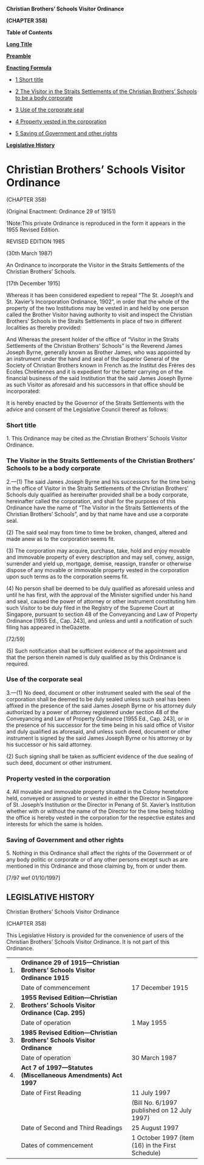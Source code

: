 **Christian Brothers’ Schools Visitor Ordinance**

**(CHAPTER 358)**

**Table of Contents**

[**Long Title**](#Christian-Brothers’-Schools-Visitor-Ordinance)

[**Preamble**](#Preamble)

[**Enacting Formula**](#Enacting-Formula)

- [1 Short title](#Short-title)

- [2 The Visitor in the Straits Settlements of the Christian Brothers’ Schools to be a body corporate](#The-Visitor-in-the-Straits-Settlements-of-the-Christian-Brothers’-Schools-to-be-a-body-corporate)

- [3 Use of the corporate seal](#Use-of-the-corporate-seal)

- [4 Property vested in the corporation](#Property-vested-in-the-corporation)

- [5 Saving of Government and other rights](#Saving-of-Government-and-other-rights)

[**Legislative History**](#Legislative-History)

# Christian Brothers’ Schools Visitor Ordinance

(CHAPTER 358)

(Original Enactment: Ordinance 29 of 19151)

1Note:This private Ordinance is reproduced in the form it appears in the 1955 Revised Edition.

REVISED EDITION 1985

(30th March 1987)

An Ordinance to incorporate the Visitor in the Straits Settlements of the Christian Brothers’ Schools.

[17th December 1915]

Whereas it has been considered expedient to repeal “The St. Joseph’s and St. Xavier’s Incorporation Ordinance, 1902”, in order that the whole of the property of the two Institutions may be vested in and held by one person called the Brother Visitor having authority to visit and inspect the Christian Brothers’ Schools in the Straits Settlements in place of two in different localities as thereby provided:

And Whereas the present holder of the office of “Visitor in the Straits Settlements of the Christian Brothers’ Schools” is the Reverend James Joseph Byrne, generally known as Brother James, who was appointed by an instrument under the hand and seal of the Superior General of the Society of Christian Brothers known in French as the Institut des Frères des Ecoles Chrètiennes and it is expedient for the better carrying on of the financial business of the said Institution that the said James Joseph Byrne as such Visitor as aforesaid and his successors in that office should be incorporated:

It is hereby enacted by the Governor of the Straits Settlements with the advice and consent of the Legislative Council thereof as follows:

### Short title

1\. This Ordinance may be cited as the Christian Brothers’ Schools Visitor Ordinance.

### The Visitor in the Straits Settlements of the Christian Brothers’ Schools to be a body corporate

2\.—(1) The said James Joseph Byrne and his successors for the time being in the office of Visitor in the Straits Settlements of the Christian Brothers’ Schools duly qualified as hereinafter provided shall be a body corporate, hereinafter called the corporation, and shall for the purposes of this Ordinance have the name of “The Visitor in the Straits Settlements of the Christian Brothers’ Schools”, and by that name have and use a corporate seal.

(2) The said seal may from time to time be broken, changed, altered and made anew as to the corporation seems fit.

(3) The corporation may acquire, purchase, take, hold and enjoy movable and immovable property of every description and may sell, convey, assign, surrender and yield up, mortgage, demise, reassign, transfer or otherwise dispose of any movable or immovable property vested in the corporation upon such terms as to the corporation seems fit.

(4) No person shall be deemed to be duly qualified as aforesaid unless and until he has first, with the approval of the Minister signified under his hand and seal, caused the power of attorney or other instrument constituting him such Visitor to be duly filed in the Registry of the Supreme Court at Singapore, pursuant to section 48 of the Conveyancing and Law of Property Ordinance [1955 Ed., Cap. 243], and unless and until a notification of such filing has appeared in theGazette.

[72/59]

(5) Such notification shall be sufficient evidence of the appointment and that the person therein named is duly qualified as by this Ordinance is required.

### Use of the corporate seal

3\.—(1) No deed, document or other instrument sealed with the seal of the corporation shall be deemed to be duly sealed unless such seal has been affixed in the presence of the said James Joseph Byrne or his attorney duly authorized by a power of attorney registered under section 48 of the Conveyancing and Law of Property Ordinance [1955 Ed., Cap. 243], or in the presence of his successor for the time being in his said office of Visitor and duly qualified as aforesaid, and unless such deed, document or other instrument is signed by the said James Joseph Byrne or his attorney or by his successor or his said attorney.

(2) Such signing shall be taken as sufficient evidence of the due sealing of such deed, document or other instrument.

### Property vested in the corporation

4\. All movable and immovable property situated in the Colony heretofore held, conveyed or assigned to or vested in either the Director in Singapore of St. Joseph’s Institution or the Director in Penang of St. Xavier’s Institution whether with or without the name of the Director for the time being holding the office is hereby vested in the corporation for the respective estates and interests for which the same is holden.

### Saving of Government and other rights

5\. Nothing in this Ordinance shall affect the rights of the Government or of any body politic or corporate or of any other persons except such as are mentioned in this Ordinance and those claiming by, from or under them.

[7/97 wef 01/10/1997]

## LEGISLATIVE HISTORY

Christian Brothers’ Schools Visitor Ordinance

(CHAPTER 358)

This Legislative History is provided for the convenience of users of the Christian Brothers’ Schools Visitor Ordinance. It is not part of this Ordinance.

||||
|:-|:-|:-|
|1.|**Ordinance 29 of 1915—Christian Brothers’ Schools Visitor Ordinance 1915**|
||Date of commencement|17 December 1915|
|2.|**1955 Revised Edition—Christian Brothers’ Schools Visitor Ordinance (Cap. 295)**|
||Date of operation|1 May 1955|
|3.|**1985 Revised Edition—Christian Brothers’ Schools Visitor Ordinance**|
||Date of operation|30 March 1987|
|4.|**Act 7 of 1997—Statutes (Miscellaneous Amendments) Act 1997**|
||Date of First Reading|11 July 1997|
|||(Bill No. 6/1997 published on 12 July 1997)|
||Date of Second and Third Readings|25 August 1997|
||Dates of commencement|1 October 1997 (item (16) in the First Schedule)|
